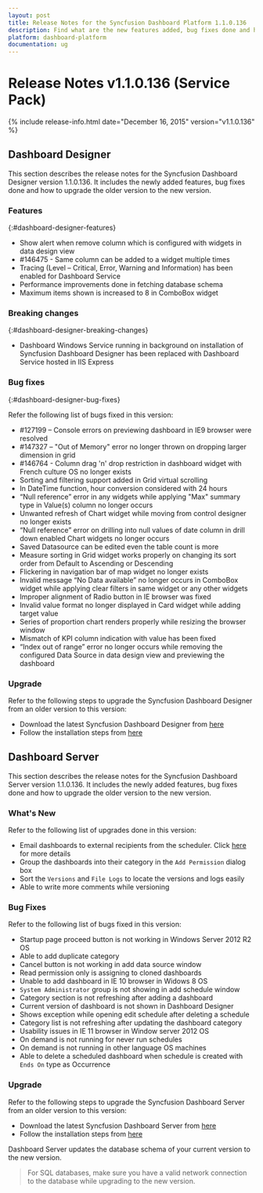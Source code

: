 ```yaml
---
layout: post
title: Release Notes for the Syncfusion Dashboard Platform 1.1.0.136
description: Find what are the new features added, bug fixes done and how to upgrade to this new version from an older version.
platform: dashboard-platform
documentation: ug
---
```


# Release Notes v1.1.0.136 (Service Pack)

{% include release-info.html date="December 16, 2015" version="v1.1.0.136" %} 

## Dashboard Designer


This section describes the release notes for the Syncfusion Dashboard Designer version 1.1.0.136. It includes the newly added features, bug fixes done and how to upgrade the older version to the new version.


### Features
{:#dashboard-designer-features}

*	Show alert when remove column which is configured with widgets in data design view
*	\#146475 - Same column can be added to a widget multiple times
*	Tracing (Level – Critical, Error, Warning and Information) has been enabled for Dashboard Service
*	Performance improvements done in fetching database schema
*	Maximum items shown is increased to 8 in ComboBox widget


### Breaking changes
{:#dashboard-designer-breaking-changes}

*	Dashboard Windows Service running in background on installation of Syncfusion Dashboard Designer has been replaced with Dashboard Service hosted in IIS Express

### Bug fixes
{:#dashboard-designer-bug-fixes}

Refer the following list of bugs fixed in this version:

*   \#127199 – Console errors on previewing dashboard in IE9 browser were resolved
*   \#147327 – "Out of Memory" error no longer thrown on dropping larger dimension in grid
*   \#146764 - Column drag 'n' drop restriction in dashboard widget with French culture OS no longer exists  
*	Sorting and filtering support added in Grid virtual scrolling
*	In DateTime function, hour conversion considered with 24 hours
*	“Null reference” error in any widgets while applying "Max" summary type in Value(s) column no longer occurs
*	Unwanted refresh of Chart widget while moving from control designer no longer exists
*	“Null reference” error on drilling into null values of date column in drill down enabled Chart widgets no longer occurs
*	Saved Datasource can be edited even the table count is more
*	Measure sorting in Grid widget works properly on changing its sort order from Default to Ascending or Descending
*	Flickering in navigation bar of map widget no longer exists
*	Invalid message “No Data available” no longer occurs in ComboBox widget while applying clear filters in same widget or any other widgets
*	Improper alignment of Radio button in IE browser was fixed
*	Invalid value format no longer displayed in Card widget while adding target value
*	Series of proportion chart renders properly while resizing the browser window
*	Mismatch of KPI column indication with value has been fixed
*	“Index out of range” error no longer occurs while removing the configured Data Source in data design view and previewing the dashboard

### Upgrade

 Refer to the following steps to upgrade the Syncfusion Dashboard Designer from an older version to this version:

* Download the latest Syncfusion Dashboard Designer from [here](http://www.syncfusion.com/downloads/dashboard)
* Follow the installation steps from [here](/en-us/dashboard-platform/dashboard-designer/installation)


## Dashboard Server


This section describes the release notes for the Syncfusion Dashboard  Server version 1.1.0.136. It includes the newly added features, bug fixes done and how to upgrade the older version to the new version.

### What's New

Refer to the following list of upgrades done in this version:

* Email dashboards to external recipients from the scheduler. Click [here](/en-us/dashboard-platform/dashboard-server/administration/manage-schedules#add-schedules) for more details
* Group the dashboards into their category in the `Add Permission` dialog box
* Sort the `Versions` and `File Logs` to locate the versions and logs easily
* Able to write more comments while versioning

### Bug Fixes

Refer to the following list of bugs fixed in this version: 

* Startup page proceed button is not working in Windows Server 2012 R2 OS
* Able to add duplicate category
* Cancel button is not working in add data source window
* Read permission only is assigning to cloned dashboards
* Unable to add dashboard in IE 10 browser in Widows 8 OS
* `System Administrator` group is not showing in add schedule window
* Category section is not refreshing after adding a dashboard
* Current version of dashboard is not shown in Dashboard Designer
* Shows exception while opening edit schedule after deleting a schedule
* Category list is not refreshing after updating the dashboard category
* Usability issues in IE 11 browser in Window server 2012 OS
* On demand is not running for never run schedules
* On demand is not running in other language OS machines
* Able to delete a scheduled dashboard when schedule is created with `Ends On` type as Occurrence

### Upgrade

 Refer to the following steps to upgrade the Syncfusion Dashboard Server from an older version to this version:

* Download the latest Syncfusion Dashboard Server from [here](http://www.syncfusion.com/downloads/dashboard)
* Follow the installation steps from [here](/en-us/dashboard-platform/dashboard-server/installation-and-deployment)

Dashboard Server updates the database schema of your current version to the new version.

> For SQL databases, make sure you have a valid network connection to the database while upgrading to the new version.

